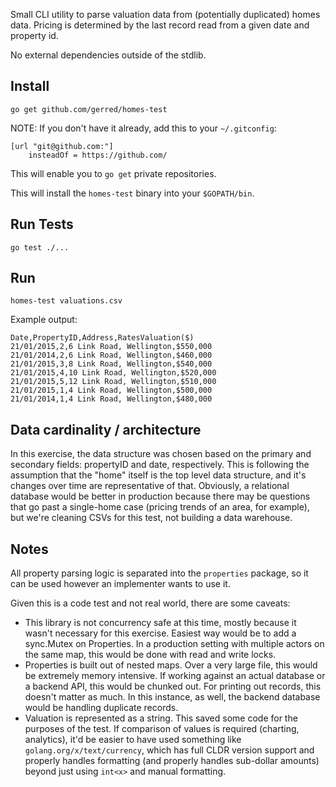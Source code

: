 Small CLI utility to parse valuation data from (potentially duplicated) homes data. Pricing is determined by the last record read from a given date and property id.

No external dependencies outside of the stdlib.

## Install

`go get github.com/gerred/homes-test`

NOTE: If you don't have it already, add this to your `~/.gitconfig`:

```
[url "git@github.com:"]
    insteadOf = https://github.com/
```

This will enable you to `go get` private repositories.

This will install the `homes-test` binary into your `$GOPATH/bin`.

## Run Tests

`go test ./...`

## Run

`homes-test valuations.csv`

Example output:

```
Date,PropertyID,Address,RatesValuation($) 
21/01/2015,2,6 Link Road, Wellington,$550,000 
21/01/2014,2,6 Link Road, Wellington,$460,000 
21/01/2015,3,8 Link Road, Wellington,$540,000 
21/01/2015,4,10 Link Road, Wellington,$520,000 
21/01/2015,5,12 Link Road, Wellington,$510,000 
21/01/2015,1,4 Link Road, Wellington,$500,000 
21/01/2014,1,4 Link Road, Wellington,$480,000
```

## Data cardinality / architecture

In this exercise, the data structure was chosen based on the primary and secondary fields: propertyID and date, respectively. This is following the assumption that the "home" itself is the top level data structure, and it's changes over time are representative of that. Obviously, a relational database would be better in production because there may be questions that go past a single-home case (pricing trends of an area, for example), but we're cleaning CSVs for this test, not building a data warehouse.

## Notes

All property parsing logic is separated into the `properties` package, so it can be used however an implementer wants to use it.

Given this is a code test and not real world, there are some caveats:

* This library is not concurrency safe at this time, mostly because it wasn't necessary for this exercise. Easiest way would be to add a sync.Mutex on Properties. In a production setting with multiple actors on the same map, this would be done with read and write locks.
* Properties is built out of nested maps. Over a very large file, this would be extremely memory intensive. If working against an actual database or a backend API, this would be chunked out. For printing out records, this doesn't matter as much. In this instance, as well, the backend database would be handling duplicate records.
* Valuation is represented as a string. This saved some code for the purposes of the test. If comparison of values is required (charting, analytics), it'd be easier to have used something like `golang.org/x/text/currency`, which has full CLDR version support and properly handles formatting (and properly handles sub-dollar amounts) beyond just using `int<x>` and manual formatting.
